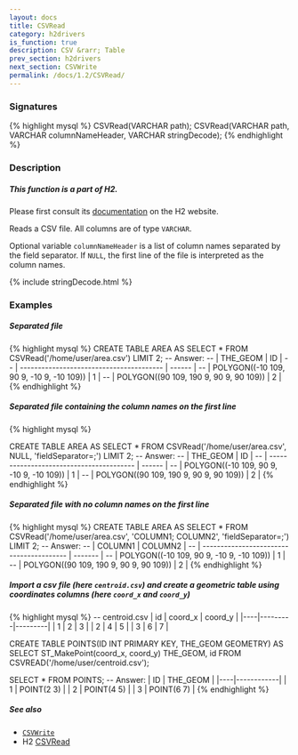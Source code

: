 ```yaml
---
layout: docs
title: CSVRead
category: h2drivers
is_function: true
description: CSV &rarr; Table
prev_section: h2drivers
next_section: CSVWrite
permalink: /docs/1.2/CSVRead/
---
```


### Signatures

{% highlight mysql %}
CSVRead(VARCHAR path);
CSVRead(VARCHAR path, VARCHAR columnNameHeader,
        VARCHAR stringDecode);
{% endhighlight %}

### Description

<div class="note">
  <h5>This function is a part of H2.</h5>
  <p>Please first consult its
  <a href="http://www.h2database.com/html/functions.html#csvread"
  target="_blank">documentation</a> on the H2 website.</p>
</div>

Reads a CSV file.
All columns are of type `VARCHAR`.

Optional variable `columnNameHeader` is a list of column names
separated by the field separator. If `NULL`, the first line of the
file is interpreted as the column names.

{% include stringDecode.html %}

### Examples

##### Separated file
{% highlight mysql %}
CREATE TABLE AREA AS
    SELECT * FROM CSVRead('/home/user/area.csv') LIMIT 2;
-- Answer:
-- |                 THE_GEOM                 |   ID   |
-- | ---------------------------------------- | ------ |
-- | POLYGON((-10 109, 90 9, -10 9, -10 109)) |      1 |
-- | POLYGON((90 109, 190 9, 90 9,  90 109))  |      2 |
{% endhighlight %}

##### Separated file containing the column names on the first line
{% highlight mysql %}

CREATE TABLE AREA AS
    SELECT * FROM CSVRead('/home/user/area.csv',
                          NULL,
                          'fieldSeparator=;') LIMIT 2;
-- Answer:
-- |                  THE_GEOM                |   ID   |
-- | ---------------------------------------- | ------ |
-- | POLYGON((-10 109, 90 9, -10 9, -10 109)) |      1 |
-- | POLYGON((90 109, 190 9, 90 9,  90 109))  |      2 |
{% endhighlight %}

##### Separated file with no column names on the first line

{% highlight mysql %}
CREATE TABLE AREA AS
    SELECT * FROM CSVRead('/home/user/area.csv',
                          'COLUMN1; COLUMN2',
                          'fieldSeparator=;') LIMIT 2;
-- Answer:
-- |                  COLUMN1                 | COLUMN2 |
-- | ---------------------------------------- | ------- |
-- | POLYGON((-10 109, 90 9, -10 9, -10 109)) |       1 |
-- | POLYGON((90 109, 190 9, 90 9,  90 109))  |       2 |
{% endhighlight %}


##### Import a csv file (here `centroid.csv`) and create a geometric table using coordinates columns (here `coord_x` and `coord_y`)

{% highlight mysql %}
-- centroid.csv
| id | coord_x | coord_y |
|----|---------|---------|
| 1  |    2    |    3    |
| 2  |    4    |    5    |
| 3  |    6    |    7    |

CREATE TABLE POINTS(ID INT PRIMARY KEY,
                    THE_GEOM GEOMETRY) AS
        SELECT ST_MakePoint(coord_x, coord_y) THE_GEOM, id
        FROM CSVREAD('/home/user/centroid.csv');

SELECT * FROM POINTS;
-- Answer:
| ID |  THE_GEOM  |
|----|------------|
| 1  | POINT(2 3) |
| 2  | POINT(4 5) |
| 3  | POINT(6 7) |
{% endhighlight %}



##### See also

* [`CSVWrite`](../CSVWrite)
* H2 <a href="http://www.h2database.com/html/functions.html#csvread"
target="_blank">CSVRead</a>
